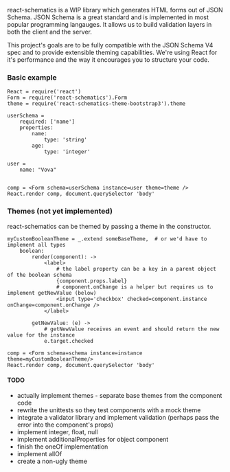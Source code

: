 react-schematics is a WIP library which generates HTML forms out of JSON Schema.
JSON Schema is a great standard and is implemented in most popular programming langauges.
It allows us to build validation layers in both the client and the server.

This project's goals are to be fully compatible with the JSON Schema V4 spec and to provide extensible theming capabilities.
We're using React for it's performance and the way it encourages you to structure your code.


### Basic example

```cjsx
React = require('react')
Form = require('react-schematics').Form
theme = require('react-schematics-theme-bootstrap3').theme

userSchema =
    required: ['name']
    properties:
        name:
            type: 'string'
        age:
            type: 'integer'

user =
    name: "Vova"


comp = <Form schema=userSchema instance=user theme=theme />
React.render comp, document.querySelector 'body'
```

### Themes (not yet implemented)
react-schematics can be themed by passing a theme in the constructor.

```cjsx
myCustomBooleanTheme = _.extend someBaseTheme,  # or we'd have to implement all types
    boolean:
        render(component): ->
            <label>
                # the label property can be a key in a parent object of the boolean schema
                {component.props.label}
                # component.onChange is a helper but requires us to implement getNewValue (below)
                <input type='checkbox' checked=component.instance onChange=component.onChange />
            </label>

        getNewValue: (e) ->
            # getNewValue receives an event and should return the new value for the instance
            e.target.checked

comp = <Form schema=schema instance=instance theme=myCustomBooleanTheme/>
React.render comp, document.querySelector 'body'
```


#### TODO
* actually implement themes - separate base themes from the component code
* rewrite the unittests so they test components with a mock theme
* integrate a validator library and implement validation (perhaps pass the error into the component's props)
* implement integer, float, null
* implement additionalProperties for object component
* finish the oneOf implementation
* implement allOf
* create a non-ugly theme
